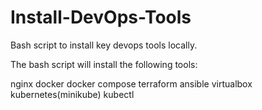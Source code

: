# Install-DevOps-Tools
Bash script to install key devops tools locally.

The bash script will install the following tools:

nginx
docker
docker compose
terraform
ansible
virtualbox
kubernetes(minikube)
kubectl
